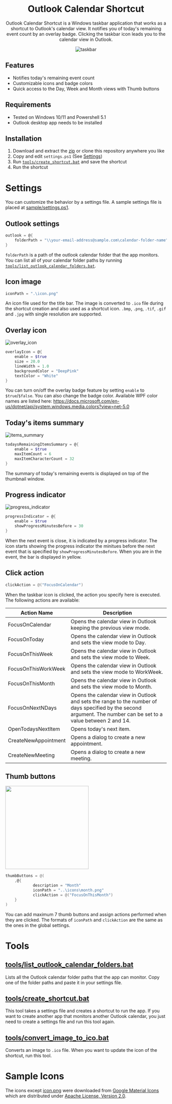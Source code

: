 <div align="center">

# Outlook Calendar Shortcut
Outlook Calendar Shortcut is a Windows taskbar application that works as a shortcut to Outlook's calendar view. It notifies you of today's remaining event count by an overlay badge. Clicking the taskbar icon leads you to the calendar view in Outlook.

![taskbar](./docs/taskbar.gif)

</div>

## Features
- Notifies today's remaining event count
- Customizable icons and badge colors
- Quick access to the Day, Week and Month views with Thumb buttons

## Requirements
- Tested on Windows 10/11 and Powershell 5.1
- Outlook desktop app needs to be installed

## Installation
1. Download and extract the [zip](https://github.com/mdgrs-mei/outlook-calendar-shortcut/releases/latest/download/outlook-calendar-shortcut.zip) or clone this repository anywhere you like
1. Copy and edit `settings.ps1` (See [Settings](#Settings))
1. Run [`tools/create_shortcut.bat`](#toolscreate_shortcutbat) and save the shortcut
1. Run the shortcut

# Settings
You can customize the behavior by a settings file. A sample settings file is placed at [sample/settings.ps1](./sample/settings.ps1).

## Outlook settings

```powershell
outlook = @{
    folderPath = "\\your-email-address@sample.com\calendar-folder-name"
}
```
`folderPath` is a path of the outlook calendar folder that the app monitors. You can list all of your calendar folder paths by running [`tools/list_outlook_calendar_folders.bat`](#toolslist_outlook_calendar_foldersbat).

## Icon image

```powershell
iconPath = ".\icon.png"
```
An icon file used for the title bar. The image is converted to `.ico` file during the shortcut creation and also used as a shortcut icon. `.bmp`, `.png`, `.tif`, `.gif` and `.jpg` with single resolution are supported.

## Overlay icon

![overlay_icon](./docs/overlay_icon.png)
``` powershell
overlayIcon = @{
    enable = $true
    size = 20.0
    lineWidth = 1.0  
    backgroundColor = "DeepPink"
    textColor = "White"
}
```

You can turn on/off the overlay badge feature by setting `enable` to `$true`/`$false`. You can also change the badge color. Available WPF color names are listed here:
https://docs.microsoft.com/en-us/dotnet/api/system.windows.media.colors?view=net-5.0

## Today's items summary

![items_summary](./docs/items_summary.png)

``` powershell
todaysRemainingItemsSummary = @{
    enable = $true
    maxItemCount = 6
    maxItemCharacterCount = 32
}
```

The summary of today's remaining events is displayed on top of the thumbnail window.

## Progress indicator

![progress_indicator](./docs/progress_indicator.png)

``` powershell
progressIndicator = @{
    enable = $true
    showProgressMinutesBefore = 30
}
```

When the next event is close, it is indicated by a progress indicator. The icon starts showing the progress indicator the minitues before the next event that is specified by `showProgressMinutesBefore`. When you are in the event, the bar is displayed in yellow.

## Click action

``` powershell
clickAction = @("FocusOnCalendar")
```

When the taskbar icon is clicked, the action you specify here is executed. The following actions are available:

|Action Name|Description|
|---|---|
|FocusOnCalendar|Opens the calendar view in Outlook keeping the previous view mode.|
|FocusOnToday|Opens the calendar view in Outlook and sets the view mode to Day.|
|FocusOnThisWeek|Opens the calendar view in Outlook and sets the view mode to Week.|
|FocusOnThisWorkWeek|Opens the calendar view in Outlook and sets the view mode to WorkWeek.|
|FocusOnThisMonth|Opens the calendar view in Outlook and sets the view mode to Month.|
|FocusOnNextNDays|Opens the calendar view in Outlook and sets the range to the number of days specified by the second argument. The number can be set to a value between 2 and 14.|
|OpenTodaysNextItem|Opens today's next item.|
|CreateNewAppointment|Opens a dialog to create a new appointment.|
|CreateNewMeeting|Opens a dialog to create a new meeting.|

## Thumb buttons

<img src="./docs/thumb_buttons.png" width=260>

``` powershell
thumbButtons = @(
    ,@{
            description = "Month"
            iconPath = "..\icons\month.png"
            clickAction = @("FocusOnThisMonth")
    }
)
```
You can add maximum 7 thumb buttons and assign actions performed when they are clicked. The formats of `iconPath` and `clickAction` are the same as the ones in the global settings.

# Tools

## [tools/list_outlook_calendar_folders.bat](./tools/list_outlook_calendar_folders.bat)

Lists all the Outlook calendar folder paths that the app can monitor. Copy one of the folder paths and paste it in your settings file.

## [tools/create_shortcut.bat](./tools/create_shortcut.bat)

This tool takes a settings file and creates a shortcut to run the app. If you want to create another app that monitors another Outlook calendar, you just need to create a settings file and run this tool again.

## [tools/convert_image_to_ico.bat](./tools/convert_image_to_ico.bat)

Converts an image to `.ico` file. When you want to update the icon of the shortcut, run this tool.

# Sample Icons

The icons except [icon.png](./icons/icon.png) were downloaded from [Google Material Icons](https://fonts.google.com/icons) which are distributed under [Apache License, Version 2.0](https://www.apache.org/licenses/LICENSE-2.0.html).
